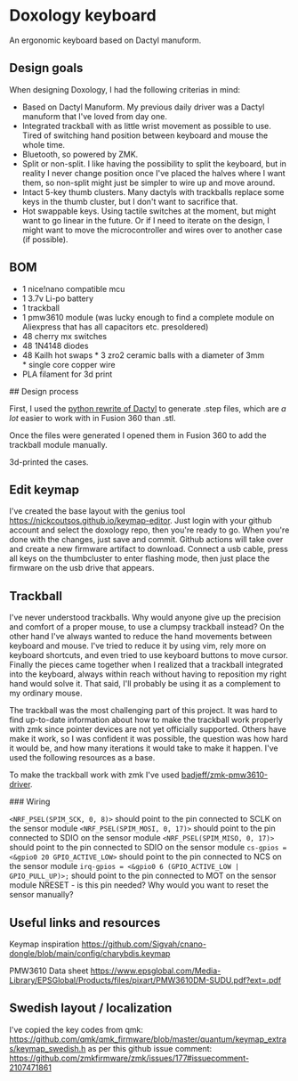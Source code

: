 Doxology keyboard
=================

An ergonomic keyboard based on Dactyl manuform.

## Design goals

When designing Doxology, I had the following criterias in mind:

* Based on Dactyl Manuform. My previous daily driver was a Dactyl manuform that I've loved from day one.
* Integrated trackball with as little wrist movement as possible to use. Tired of switching hand position between keyboard and mouse the whole time.
* Bluetooth, so powered by ZMK.
* Split or non-split. I like having the possibility to split the keyboard, but in reality I never change position once I've placed the halves where I want them, so non-split might just be simpler to wire up and move around.
* Intact 5-key thumb clusters. Many dactyls with trackballs replace some keys in the thumb cluster, but I don't want to sacrifice that.
* Hot swappable keys. Using tactile switches at the moment, but might want to go linear in the future. Or if I need to iterate on the design, I might want to move the microcontroller and wires over to another case (if possible).

## BOM

* 1 nice!nano compatible mcu
* 1 3.7v Li-po battery
* 1 trackball
* 1 pmw3610 module (was lucky enough to find a complete module on Aliexpress that has all capacitors etc. presoldered)
* 48 cherry mx switches
* 48 1N4148 diodes
* 48 Kailh hot swaps
* 3 zro2 ceramic balls with a diameter of 3mm
* single core copper wire
* PLA filament for 3d print


## Design process

First, I used the [python rewrite of Dactyl](https://github.com/joshreve/dactyl-keyboard) to generate .step files, which are *a lot* easier to work with in Fusion 360 than .stl.

Once the files were generated I opened them in Fusion 360 to add the trackball module manually.

3d-printed the cases.


## Edit keymap

I've created the base layout with the genius tool https://nickcoutsos.github.io/keymap-editor. Just login with your github account and select the doxology repo, then you're ready to go. When you're done with the changes, just save and commit. Github actions will take over and create a new firmware artifact to download. Connect a usb cable, press all keys on the thumbcluster to enter flashing mode, then just place the firmware on the usb drive that appears.


## Trackball

I've never understood trackballs. Why would anyone give up the precision and comfort of a proper mouse, to use a clumpsy trackball instead? On the other hand I've always wanted to reduce the hand movements between keyboard and mouse. I've tried to reduce it by using vim, rely more on keyboard shortcuts, and even tried to use keyboard buttons to move cursor. Finally the pieces came together when I realized that a trackball integrated into the keyboard, always within reach without having to reposition my right hand would solve it. That said, I'll probably be using it as a complement to my ordinary mouse.

The trackball was the most challenging part of this project. It was hard to find up-to-date information about how to make the trackball work properly with zmk since pointer devices are not yet officially supported. Others have make it work, so I was confident it was possible, the question was how hard it would be, and how many iterations it would take to make it happen. I've used the following resources as a base.

To make the trackball work with zmk I've used [badjeff/zmk-pmw3610-driver](https://github.com/badjeff/zmk-pmw3610-driver).

### Wiring

`<NRF_PSEL(SPIM_SCK, 0, 8)>` should point to the pin connected to SCLK on the sensor module
`<NRF_PSEL(SPIM_MOSI, 0, 17)>` should point to the pin connected to SDIO on the sensor module
`<NRF_PSEL(SPIM_MISO, 0, 17)>` should point to the pin connected to SDIO on the sensor module
`cs-gpios = <&gpio0 20 GPIO_ACTIVE_LOW>` should point to the pin connected to NCS on the sensor module
`irq-gpios = <&gpio0 6 (GPIO_ACTIVE_LOW | GPIO_PULL_UP)>;` should point to the pin connected to MOT on the sensor module
NRESET - is this pin needed? Why would you want to reset the sensor manually?

## Useful links and resources


Keymap inspiration
https://github.com/Sigvah/cnano-dongle/blob/main/config/charybdis.keymap

PMW3610 Data sheet
https://www.epsglobal.com/Media-Library/EPSGlobal/Products/files/pixart/PMW3610DM-SUDU.pdf?ext=.pdf


## Swedish layout / localization

I've copied the key codes from qmk: https://github.com/qmk/qmk_firmware/blob/master/quantum/keymap_extras/keymap_swedish.h as per this github issue comment: https://github.com/zmkfirmware/zmk/issues/177#issuecomment-2107471861
